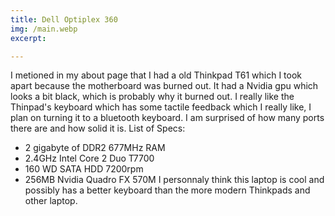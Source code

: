 ```yaml
---
title: Dell Optiplex 360
img: /main.webp
excerpt: 

---
```


  I metioned in my about page that I had a old Thinkpad T61 which I took apart because the motherboard was burned out.
It had a Nvidia gpu which looks a bit black, which is probably why it burned out. I really like the Thinpad's 
keyboard which has some tactile feedback which I really like, I plan on turning it to a bluetooth keyboard. 
I am surprised of how many ports there are and how solid it is.
List of Specs:
 - 2 gigabyte of DDR2 677MHz RAM
 - 2.4GHz Intel Core 2 Duo T7700
 - 160 WD SATA HDD 7200rpm
 - 256MB Nvidia Quadro FX 570M
I personnaly think this laptop is cool and possibly has a better keyboard than the more modern Thinkpads and other laptop.
